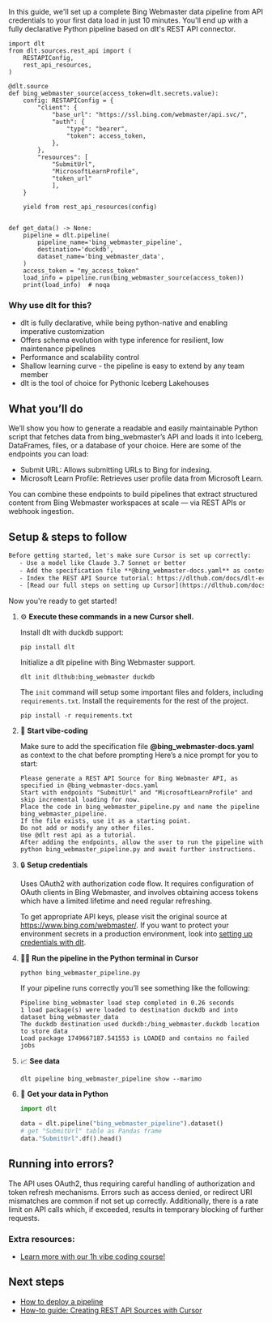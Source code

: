 In this guide, we'll set up a complete Bing Webmaster data pipeline from API credentials to your first data load in just 10 minutes. You'll end up with a fully declarative Python pipeline based on dlt's REST API connector.

```python-outcome
import dlt
from dlt.sources.rest_api import (
    RESTAPIConfig,
    rest_api_resources,
)

@dlt.source
def bing_webmaster_source(access_token=dlt.secrets.value):
    config: RESTAPIConfig = {
        "client": {
            "base_url": "https://ssl.bing.com/webmaster/api.svc/",
            "auth": {
                "type": "bearer",
                "token": access_token,
            },
        },
        "resources": [
            "SubmitUrl",
            "MicrosoftLearnProfile",
            "token_url"
            ],
    }

    yield from rest_api_resources(config)


def get_data() -> None:
    pipeline = dlt.pipeline(
        pipeline_name='bing_webmaster_pipeline',
        destination='duckdb',
        dataset_name='bing_webmaster_data', 
    )
    access_token = "my_access_token"
    load_info = pipeline.run(bing_webmaster_source(access_token))
    print(load_info)  # noqa
```

### Why use dlt for this?

- dlt is fully declarative, while being python-native and enabling imperative customization
- Offers schema evolution with type inference for resilient, low maintenance pipelines
- Performance and scalability control
- Shallow learning curve - the pipeline is easy to extend by any team member
- dlt is the tool of choice for Pythonic Iceberg Lakehouses

## What you’ll do

We’ll show you how to generate a readable and easily maintainable Python script that fetches data from bing_webmaster’s API and loads it into Iceberg, DataFrames, files, or a database of your choice. Here are some of the endpoints you can load:

- Submit URL: Allows submitting URLs to Bing for indexing.
- Microsoft Learn Profile: Retrieves user profile data from Microsoft Learn.

You can combine these endpoints to build pipelines that extract structured content from Bing Webmaster workspaces at scale — via REST APIs or webhook ingestion.

## Setup & steps to follow

```default
Before getting started, let's make sure Cursor is set up correctly:
   - Use a model like Claude 3.7 Sonnet or better
   - Add the specification file **@bing_webmaster-docs.yaml** as context
   - Index the REST API Source tutorial: https://dlthub.com/docs/dlt-ecosystem/verified-sources/rest_api/ and add it to context as **@dlt rest api**
   - [Read our full steps on setting up Cursor](https://dlthub.com/docs/dlt-ecosystem/llm-tooling/cursor-restapi#23-configuring-cursor-with-documentation)
```

Now you're ready to get started! 

1. ⚙️ **Execute these commands in a new Cursor shell.**
    
    Install dlt with duckdb support:
    ```shell
    pip install dlt
    ```

    Initialize a dlt pipeline with Bing Webmaster support.
    ```shell
    dlt init dlthub:bing_webmaster duckdb
    ```

    The `init` command will setup some important files and folders, including `requirements.txt`. Install the requirements for the rest of the project.
    ```shell
    pip install -r requirements.txt
    ```
    
2. 🤠 **Start vibe-coding**
    
    Make sure to add the specification file **@bing_webmaster-docs.yaml** as context to the chat before prompting
    Here’s a nice prompt for you to start: 
    
    ```prompt
    Please generate a REST API Source for Bing Webmaster API, as specified in @bing_webmaster-docs.yaml 
    Start with endpoints "SubmitUrl" and "MicrosoftLearnProfile" and skip incremental loading for now. 
    Place the code in bing_webmaster_pipeline.py and name the pipeline bing_webmaster_pipeline. 
    If the file exists, use it as a starting point. 
    Do not add or modify any other files. 
    Use @dlt rest api as a tutorial. 
    After adding the endpoints, allow the user to run the pipeline with python bing_webmaster_pipeline.py and await further instructions.
    ```

    
3. 🔒 **Setup credentials** 
    
    Uses OAuth2 with authorization code flow. It requires configuration of OAuth clients in Bing Webmaster, and involves obtaining access tokens which have a limited lifetime and need regular refreshing.
    
    To get appropriate API keys, please visit the original source at https://www.bing.com/webmaster/.
    If you want to protect your environment secrets in a production environment, look into [setting up credentials with dlt](https://dlthub.com/docs/walkthroughs/add_credentials).
    
4. 🏃‍♀️ **Run the pipeline in the Python terminal in Cursor**
    
    ```shell
    python bing_webmaster_pipeline.py
    ```
    
    If your pipeline runs correctly you’ll see something like the following:
    
    ```shell
    Pipeline bing_webmaster load step completed in 0.26 seconds
    1 load package(s) were loaded to destination duckdb and into dataset bing_webmaster_data
    The duckdb destination used duckdb:/bing_webmaster.duckdb location to store data
    Load package 1749667187.541553 is LOADED and contains no failed jobs
    ```
    
5. 📈 **See data**
    
    ```shell
    dlt pipeline bing_webmaster_pipeline show --marimo
    ```
    
6. 🐍 **Get your data in Python**
    
    ```python
    import dlt

   data = dlt.pipeline("bing_webmaster_pipeline").dataset()
   # get "SubmitUrl" table as Pandas frame
   data."SubmitUrl".df().head()
    ```

## Running into errors?

The API uses OAuth2, thus requiring careful handling of authorization and token refresh mechanisms. Errors such as access denied, or redirect URI mismatches are common if not set up correctly. Additionally, there is a rate limit on API calls which, if exceeded, results in temporary blocking of further requests.

### Extra resources:

- [Learn more with our 1h vibe coding course!](https://www.youtube.com/watch?v=GGid70rnJuM)

## Next steps

- [How to deploy a pipeline](https://dlthub.com/docs/walkthroughs/deploy-a-pipeline)
- [How-to guide: Creating REST API Sources with Cursor](https://dlthub.com/docs/dlt-ecosystem/llm-tooling/cursor-restapi)